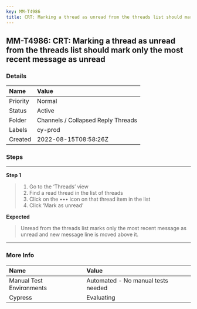 ```yaml
---
key: MM-T4986
title: CRT: Marking a thread as unread from the threads list should mark only the most recent message as unread
---
```


## MM-T4986: CRT: Marking a thread as unread from the threads list should mark only the most recent message as unread

### Details

| Name     | Value                              |
| :------- | :--------------------------------- |
| Priority | Normal                             |
| Status   | Active                             |
| Folder   | Channels / Collapsed Reply Threads |
| Labels   | cy-prod                            |
| Created  | 2022-08-15T08:58:26Z               |

### Steps

<hr/>

**Step 1**

> <article><ol><li>Go to the ‘Threads’ view</li><li>Find a read thread in the list of threads</li><li>Click on the ••• icon on that thread item in the list</li><li>Click ‘Mark as unread’</li></ol></article>

**Expected**

> <article><p>Unread from the threads list marks only the most recent message as unread and new message line is moved above it.</p></article>

<hr/>

### More Info

| Name                     | Value                              |
| :----------------------- | :--------------------------------- |
| Manual Test Environments | Automated - No manual tests needed |
| Cypress                  | Evaluating                         |
